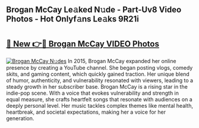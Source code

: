 ## Brogan McCay Le𝚊ked N𝚞de - Part-Uv8 Video Photos - Hot Onlyf𝚊ns Le𝚊ks 9R21i

# <h2><a href="http://ab83021.deff.icu/?id=Brogan+McCay">🔗 New 👉🔴 Brogan McCay VIDEO Photos</a></h2>

[![Brogan McCay N𝚞des](https://i.imgur.com/rIISA9y.gif)](http://ab83021.deff.icu/?id=Brogan+McCay)
In 2015, Brogan McCay expanded her online presence by creating a YouTube channel. She began posting vlogs, comedy skits, and gaming content, which quickly gained traction. Her unique blend of humor, authenticity, and vulnerability resonated with viewers, leading to a steady growth in her subscriber base. Brogan McCay is a rising star in the indie-pop scene. With a voice that evokes vulnerability and strength in equal measure, she crafts heartfelt songs that resonate with audiences on a deeply personal level. Her music tackles complex themes like mental health, heartbreak, and societal expectations, making her a voice for her generation.
